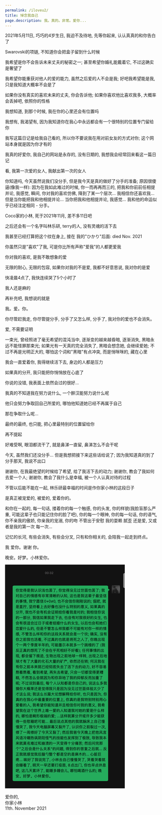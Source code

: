 ```yaml
---
permalink: /iloveu2/
title: 悼念我自己
page.description: 我。真的。非常。爱你...
---
```



2021年5月11日, 巧巧的4岁生日, 我迫不及待地, 先等你起来, 认认真真的和你告白了

Swarovski的项链, 不知道你会把盒子留到什么时候

我希望是你不会告诉未来丈夫的秘密之一; 甚至希望你婚礼能戴着它, 不过这确实是奢望了

我希望你能重获对他人的爱的能力, 虽然之后爱的人不会是我; 好吧我希望能是我, 只是我知道大概率不会是了

如果你没有真实的喜欢未来的丈夫, 你会告诉他; 如果你喜欢他比喜欢我多, 大概率会丢掉吧, 依照你的性格

我想知道, 到那个时候, 我在你的心里还会有位置吗

我想有, 我渴望有, 因为我知道你在我心中永远都会有一个很特别的位置专门留给你

我写这篇日记是给我自己看的, 所以你不要说我在用对前女友的方式对你; 这个网站本身就是因为你才有的

我真的好爱你, 我自己的网站是永存的, 没有日期的, 我想我会经常回来看这一篇日记

看, 我第一次爱的女人, 我献出第一次的女人

你知道吗, 今天虽然说我们没分手, 但是我今天是真的做好了分手的准备; 原因很傻逼(像我一样): 因为在我如此难过的时候, 你一而再再而三的, 把我和你前前任相提并论, 我感觉, 瞬间, 你对我的喜欢仿佛, 降到了某一个层次... 我相信你还喜欢我... 但是当你能把我和他相提并论... 当你把我和他相提并论, 我感觉... 我和他的命运似乎已经注定相同 - 分手。

Coco家的小林, 死于2021年11月, 差不多11日吧

之后还会有一个名字叫林乐研, terry的人, 没有灵魂的活下去

我甚至已经打算把这个纹在身上, 接在 我的"ひかり"后面: died Nov. 2021

你虽然只是"喜欢"了我, 可是你比所有声称"爱我"的人都更爱我

你对我的喜欢, 是我不敢想象的爱

无限的耐心, 无限的包容, 如果你对我的不是爱, 我都不好意思说, 我对你的是爱

快凌晨4点了, 我快连续哭了5个小时了

我人还是麻的

再补充吧, 我想说的就是

我。爱。你。

你尽管赶我走, 你尽管提分手, 分手了又怎么样, 分手了, 我对你的爱也不会消失。

爱, 不需要证明

一束光, 曾经照进了毫无希望的混沌当中, 逐渐变的越来越昏暗, 逐渐消失, 黑暗永远不能怪罪那束光; 如果光有一天真的完全消失了, 黑暗会想念她, 会继续爱她; 不过不再是光明正大的, 哪怕这个词和"黑暗"有点冲突, 而是悄咪咪的, 藏在心里

我会一直爱着你, 我得继续活下去, 身边的人都是压力

如果真的分开, 我只能把你悄悄放在心底了

你说的没错, 我表面上依然会过的很好...

我真的不知道我在努力说什么, 一个醉汉能努力说什么呢

他只会努力争取回自己所爱的, 哪怕他知道她已经不再属于自己

那在争取什么呢...

最终的最终, 也只能, 把心里最特别的位置留给你

再不提起

好难受啊, 眼泪都流干了, 就是鼻涕一直留, 鼻涕怎么不会干呢

今天, 虽然我们还没分手... 但是我想把接下来这些话给说了; 因为我知道真的到了分手那天, 我说不出口

谢谢你, 在我最绝望的时候给了希望, 给了我活下去的动力; 谢谢你, 教会了我如何去爱一个人; 谢谢你, 教会了我什么是幸福, 被一个人认真对待的过程

不管以后能不能在一起, 林乐研最幸福的时间是作你家小林的这段日子

是真正被宠爱的, 被爱的, 爱着你的。

和你在一起的, 每一句话, 搂着你的每一个触感, 你的头发, 你的样貌(我脸盲那么严重, 可能这辈子也只能记住你的脸了吧), 你的每一个眼神, 你的每一句话, 你的语气, 你不亲我的傲娇, 你亲我的宠溺, 你的吻 不管出于安慰 我的耍赖 腻歪 还是爱, 又或者是我的第一次 每一次...

记忆的长河, 有些会消失, 有些会分叉, 只有和你相关的, 会陪我一起走到终点。

我 爱你。谢谢 你。

晚安。好梦。小林爱你。

![](1111_1.png)

爱你的,\
你家小林\
11th. November 2021